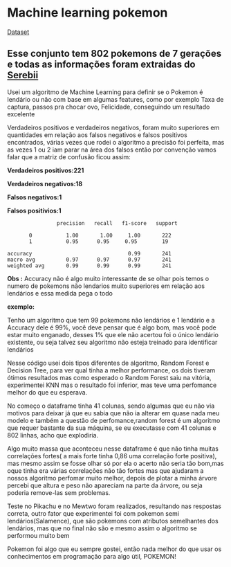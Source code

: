 # Machine learning pokemon

[Dataset](https://www.kaggle.com/rounakbanik/pokemon)


## Esse conjunto tem 802 pokemons de 7 gerações e todas as informações foram extraidas do [Serebii](http://serebii.net/)

Usei um algoritmo de Machine Learning  para definir se o Pokemon é lendário ou não com base em algumas features, como por exemplo Taxa de captura, passos pra chocar ovo, Felicidade, conseguindo um resultado excelente

Verdadeiros positivos e verdadeiros negativos, foram muito superiores em quantidades em relação aos falsos negativos e falsos positivos encontrados, várias vezes que rodei o algoritmo a precisão foi perfeita, mas as vezes 1 ou 2 iam parar na área dos falsos então por convenção vamos falar que a matriz de confusão ficou assim:

**Verdadeiros positivos:221**

**Verdadeiros negativos:18**

**Falsos negativos:1**

**Falsos positivios:1**


                    precision   recall   f1-score   support

           0           1.00       1.00     1.00       222
           1           0.95      0.95     0.95        19

    accuracy                               0.99       241
    macro avg          0.97      0.97      0.97       241
    weighted avg       0.99      0.99      0.99       241




**Obs :** Accuracy não é algo muito interessante de se olhar pois temos o numero de pokemons não lendarios muito superiores em relação aos lendários e essa medida pega o todo

**exemplo:**

Tenho um algoritmo que tem 99 pokemons não lendários e 1 lendário e a Accuracy dele é 99%, você deve pensar que é algo bom, mas você pode estar muito enganado, desses 1% que ele não acertou foi o único lendário existente, ou seja talvez seu algoritmo não esteja treinado para identificar lendários

Nesse código usei dois tipos diferentes de algoritmo, Random Forest e Decision Tree, para ver qual tinha a melhor performance, os dois tiveram ótimos resultados mas como esperado o Random Forest saiu na vitória, experimentei KNN mas o resultado foi inferior, mas teve uma perfomance melhor do que eu esperava.

No começo o dataframe tinha 41 colunas, sendo algumas que eu não via motivos para deixar já que eu sabia que não ia alterar em quase nada meu modelo e também a questão de perfomance,random forest é um algoritmo que requer bastante da sua máquina, se eu executasse com 41 colunas e 802 linhas, acho que explodiria.

Algo muito massa que aconteceu nesse dataframe é que não tinha muitas correlações fortes( a mais forte tinha 0,86 uma correlação forte positiva), mas mesmo assim se fosse olhar só por ela o acerto não seria tão bom,mas oque tinha era várias correlações não tão fortes mas que ajudaram a nossos algoritmo perfomar muito melhor, depois de plotar a minha árvore percebi que altura e peso não apareciam na  parte da árvore, ou seja poderia remove-las sem problemas.

Teste no Pikachu e no Mewtwo foram realizados, resultando nas respostas correta, outro fator que experimentei foi com pokemon semi lendários(Salamence), que são pokemons com atributos semelhantes dos lendários, mas que no final não são e mesmo assim o algoritmo se performou muito bem

Pokemon foi algo que eu sempre gostei, então nada melhor do que usar os conhecimentos em programação para algo útil, POKEMON!
